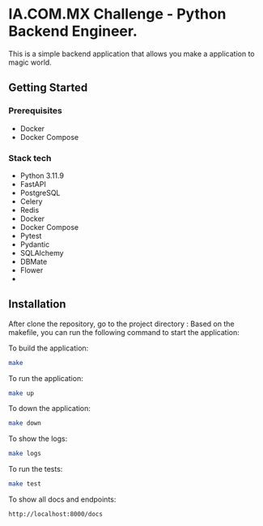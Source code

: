 # IA.COM.MX Challenge -  Python Backend Engineer.

This is a simple backend application that allows you make a application to magic world.


## Getting Started

### Prerequisites

- Docker
- Docker Compose

### Stack tech
- Python 3.11.9
- FastAPI
- PostgreSQL
- Celery
- Redis
- Docker
- Docker Compose
- Pytest
- Pydantic
- SQLAlchemy
- DBMate
- Flower
- 

## Installation
After clone the repository, go to the project directory :
Based on the makefile, you can run the following command to start the application:

To build the application:
```bash
make
```

To run the application:
```bash
make up
```

To down the application:
```bash
make down
```

To show the logs:
```bash
make logs
```

To run the tests:
```bash
make test
```

To show all docs and endpoints:
```bash
http://localhost:8000/docs
```
